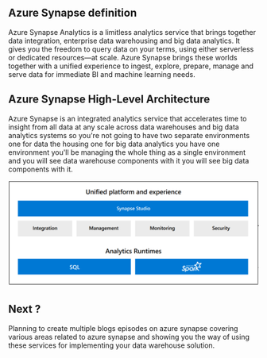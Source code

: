 
## Azure Synapse definition

Azure Synapse Analytics is a limitless analytics service that brings together data integration, enterprise data warehousing and big data analytics. It gives you the freedom to query data on your terms, using either serverless or dedicated resources—at scale. Azure Synapse brings these worlds together with a unified experience to ingest, explore, prepare, manage and serve data for immediate BI and machine learning needs.

## Azure Synapse High-Level Architecture

Azure Synapse is an integrated analytics service that accelerates time to insight from all data at any scale across data warehouses and big data analytics systems so you're not going to have two separate environments one for data the housing one for big data analytics you have one environment you'll be managing the whole thing as a single environment and you will see data warehouse components with it you will see big data components with it.

![DW](https://github.com/gurditsingh/blog/blob/gh-pages/_screenshots/synapse-unified-platform.png?raw=true)


## Next ?

Planning to create multiple blogs episodes on azure synapse covering various areas related to azure synapse and showing you the way of using these services for implementing your data warehouse solution.
<!--stackedit_data:
eyJoaXN0b3J5IjpbMTUzNDk3ODg0Miw3MTUxNjQ3MDMsMTY2Nj
k2MDkxOCwtMjEwMTA1NjcsLTcxMTcwODM2MSwtMzk2NzE3Mjg2
LDY4NTUzMDc5MSw3MTUzMDI3NTIsMTg3NDc5MTM0MiwtOTg0Mj
EzMzE3LDE2MzAzMjg4NTMsLTE1OTUyOTE1NiwtMTIyNjI4MDg4
NywtMTQ2OTUxMjAwOCwtMTY5NTUxMDY5NSwzMDM3ODMyNjEsMT
Q1Mzg5NjAxMiwtMjA1Mzc1NDYyNywtODA0NTU5MTE2LDU5ODU4
MDkxNl19
-->